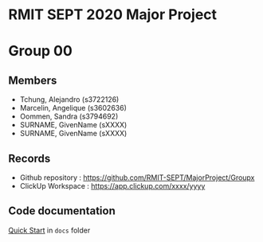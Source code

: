 # RMIT SEPT 2020 Major Project

# Group 00

## Members
* Tchung, Alejandro (s3722126)
* Marcelin, Angelique (s3602636)
* Oommen, Sandra (s3794692)
* SURNAME, GivenName (sXXXX)
* SURNAME, GivenName (sXXXX)

## Records

* Github repository : https://github.com/RMIT-SEPT/MajorProject/Groupx
* ClickUp Workspace : https://app.clickup.com/xxxx/yyyy


## Code documentation

[Quick Start](/docs/README.md) in `docs` folder
